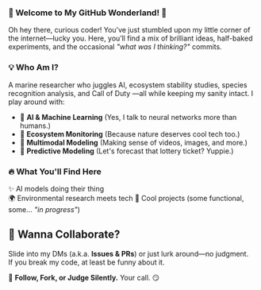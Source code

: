 ### 🌟 Welcome to My GitHub Wonderland! 🚀  

Oh hey there, curious coder! You’ve just stumbled upon my little corner of the internet—lucky you. Here, you’ll find a mix of brilliant ideas, half-baked experiments, and the occasional *"what was I thinking?"* commits.  

### 💡 Who Am I?  
A marine researcher who juggles AI, ecosystem stability studies, species recognition analysis, and Call of Duty —all while keeping my sanity intact. I play around with:  
- 🧠 **AI & Machine Learning** (Yes, I talk to neural networks more than humans.)  
- 🌿 **Ecosystem Monitoring** (Because nature deserves cool tech too.)  
- 🎥 **Multimodal Modeling** (Making sense of videos, images, and more.)  
- 📢 **Predictive Modeling** (Let's forecast that lottery ticket? Yuppie.)

### 🔥 What You'll Find Here  
✨ AI models doing their thing  
🌍 Environmental research meets tech
🤖 Cool projects (some functional, some… *"in progress"*)  

## 🚀 Wanna Collaborate?  
Slide into my DMs (a.k.a. **Issues & PRs**) or just lurk around—no judgment.  
If you break my code, at least be funny about it.  

🔗 **Follow, Fork, or Judge Silently.** Your call. 😏  





<!--- 👋 Hello, World! My name is Olatoye Dolapo Salim.
- 👀 I’m a Marine Biologist who can code, and an artist who can speak to computer to create beautiful image and user friendly designs.
- 📫 Contact me via email: dolaposalim@gmail.com 

<!---
DolapoSalim/DolapoSalim is a ✨ special ✨ repository because its `README.md` (this file) appears on your GitHub profile.
You can click the Preview link to take a look at your changes.
--->
